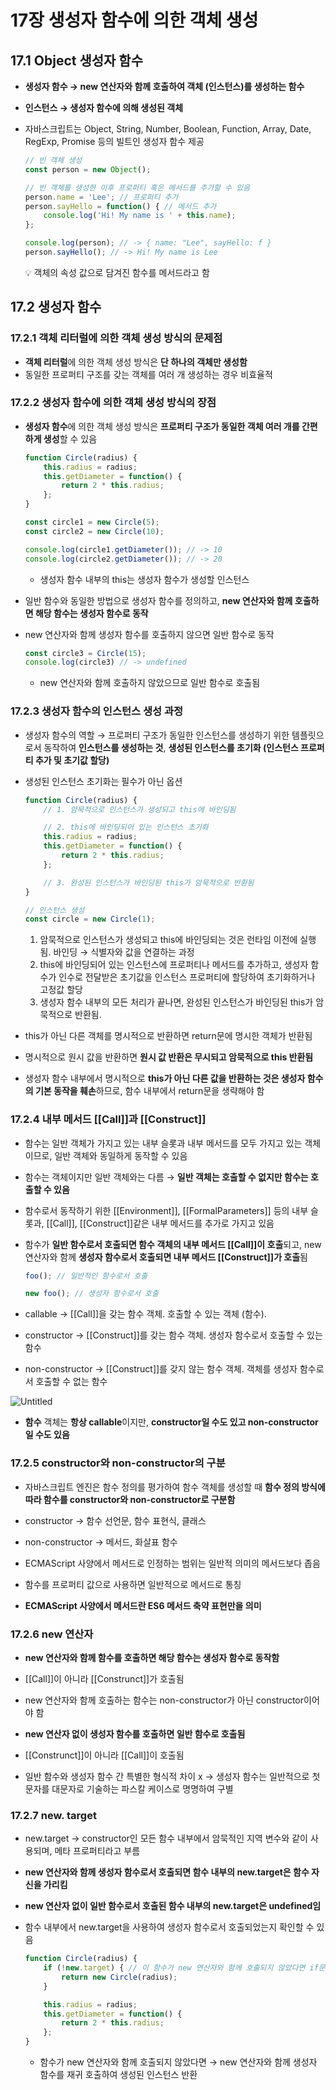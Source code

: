 # 17장 생성자 함수에 의한 객체 생성

## 17.1 Object 생성자 함수

- **생성자 함수 → new 연산자와 함께 호출하여 객체 (인스턴스)를 생성하는 함수**
- **인스턴스 → 생성자 함수에 의해 생성된 객체**
- 자바스크립트는 Object, String, Number, Boolean, Function, Array, Date, RegExp, Promise 등의 빌트인 생성자 함수 제공
    
    ```jsx
    // 빈 객체 생성
    const person = new Object();
    
    // 빈 객체를 생성한 이후 프로퍼티 혹은 메서드를 추가할 수 있음
    person.name = 'Lee'; // 프로퍼티 추가
    person.sayHello = function() { // 메서드 추가 
    	console.log('Hi! My name is ' + this.name);
    };
    
    console.log(person); // -> { name: "Lee", sayHello: f }
    person.sayHello(); // -> Hi! My name is Lee
    ```
    
    <aside>
    💡 객체의 속성 값으로 담겨진 함수를 메서드라고 함
    
    </aside>
    

## 17.2 생성자 함수

### 17.2.1 객체 리터럴에 의한 객체 생성 방식의 문제점

- **객체 리터럴**에 의한 객체 생성 방식은 **단 하나의 객체만 생성함**
- 동일한 프로퍼티 구조를 갖는 객체를 여러 개 생성하는 경우 비효율적

### 17.2.2 생성자 함수에 의한 객체 생성 방식의 장점

- **생성자 함수**에 의한 객체 생성 방식은 **프로퍼티 구조가 동일한 객체 여러 개를 간편하게 생성**할 수 있음
    
    ```jsx
    function Circle(radius) {
    	this.radius = radius;
    	this.getDiameter = function() {
    		return 2 * this.radius;
    	};
    }
    
    const circle1 = new Circle(5);
    const circle2 = new Circle(10); 
    
    console.log(circle1.getDiameter()); // -> 10
    console.log(circle2.getDiameter()); // -> 20
    ```
    
    - 생성자 함수 내부의 this는 생성자 함수가 생성할 인스턴스
    
- 일반 함수와 동일한 방법으로 생성자 함수를 정의하고, **new 연산자와 함께 호출하면 해당 함수는 생성자 함수로 동작**
- new 연산자와 함께 생성자 함수를 호출하지 않으면 일반 함수로 동작
    
    ```jsx
    const circle3 = Circle(15);
    console.log(circle3) // -> undefined
    ```
    
    - new 연산자와 함께 호출하지 않았으므로 일반 함수로 호출됨

### 17.2.3 생성자 함수의 인스턴스 생성 과정

- 생성자 함수의 역할 → 프로퍼티 구조가 동일한 인스턴스를 생성하기 위한 템플릿으로서 동작하여 **인스턴스를 생성하는 것**, **생성된 인스턴스를 초기화 (인스턴스 프로퍼티 추가 및 초기값 할당)**
- 생성된 인스턴스 초기화는 필수가 아닌 옵션
    
    ```jsx
    function Circle(radius) {
    	// 1. 암묵적으로 인스턴스가 생성되고 this에 바인딩됨 
    
    	// 2. this에 바인딩되어 있는 인스턴스 초기화 
    	this.radius = radius;
    	this.getDiameter = function() {
    		return 2 * this.radius;
    	};
    
    	// 3. 완성된 인스턴스가 바인딩된 this가 암묵적으로 반환됨 
    }
    
    // 인스턴스 생성
    const circle = new Circle(1); 
    ```
    
    1. 암묵적으로 인스턴스가 생성되고 this에 바인딩되는 것은 런타임 이전에 실행됨.
    바인딩 → 식별자와 값을 연결하는 과정
    2. this에 바인딩되어 있는 인스턴스에 프로퍼티나 메서드를 추가하고, 생성자 함수가 인수로 전달받은 초기값을 인스턴스 프로퍼티에 할당하여 초기화하거나 고정값 할당 
    3. 생성자 함수 내부의 모든 처리가 끝나면, 완성된 인스턴스가 바인딩된 this가 암묵적으로 반환됨. 
    
- this가 아닌 다른 객체를 명시적으로 반환하면 return문에 명시한 객체가 반환됨
- 명시적으로 원시 값을 반환하면 **원시 값 반환은 무시되고 암묵적으로 this 반환됨**
- 생성자 함수 내부에서 명시적으로 **this가 아닌 다른 값을 반환하는 것은 생성자 함수의 기본 동작을 훼손**하므로, 함수 내부에서 return문을 생략해야 함

### 17.2.4 내부 메서드 [[Call]]과 [[Construct]]

- 함수는 일반 객체가 가지고 있는 내부 슬롯과 내부 메서드를 모두 가지고 있는 객체이므로, 일반 객체와 동일하게 동작할 수 있음
- 함수는 객체이지만 일반 객체와는 다름 → **일반 객체는 호출할 수 없지만 함수는 호출할 수 있음**
- 함수로서 동작하기 위한 [[Environment]], [[FormalParameters]] 등의 내부 슬롯과, [[Call]], [[Construct]]같은 내부 메서드를 추가로 가지고 있음

- 함수가 **일반 함수로서 호출되면 함수 객체의 내부 메서드 [[Call]]이 호출**되고, new 연산자와 함께 **생성자 함수로서 호출되면 내부 메서드 [[Construct]]가 호출**됨
    
    ```jsx
    foo(); // 일반적인 함수로서 호출
    
    new foo(); // 생성자 함수로서 호출 
    ```
    
- callable → [[Call]]을 갖는 함수 객체. 호출할 수 있는 객체 (함수).
- constructor → [[Construct]]를 갖는 함수 객체. 생성자 함수로서 호출할 수 있는 함수
- non-constructor → [[Construct]]를 갖지 않는 함수 객체. 객체를 생성자 함수로서 호출할 수 없는 함수

![Untitled](17%E1%84%8C%E1%85%A1%E1%86%BC%20%E1%84%89%E1%85%A2%E1%86%BC%E1%84%89%E1%85%A5%E1%86%BC%E1%84%8C%E1%85%A1%20%E1%84%92%E1%85%A1%E1%86%B7%E1%84%89%E1%85%AE%E1%84%8B%E1%85%A6%20%E1%84%8B%E1%85%B4%E1%84%92%E1%85%A1%E1%86%AB%20%E1%84%80%E1%85%A2%E1%86%A8%E1%84%8E%E1%85%A6%20%E1%84%89%E1%85%A2%E1%86%BC%E1%84%89%E1%85%A5%E1%86%BC%20a4d4c33a785a44b7b214d950600c69f5/Untitled.png)

- **함수** 객체는 **항상 callable**이지만, **constructor일 수도 있고 non-constructor일 수도 있음**

### 17.2.5 constructor와 non-constructor의 구분

- 자바스크립트 엔진은 함수 정의를 평가하여 함수 객체를 생성할 때 **함수 정의 방식에 따라 함수를 constructor와 non-constructor로 구분함**
- constructor → 함수 선언문, 함수 표현식, 클래스
- non-constructor → 메서드, 화살표 함수

- ECMAScript 사양에서 메서드로 인정하는 범위는 일반적 의미의 메서드보다 좁음
- 함수를 프로퍼티 값으로 사용하면 일반적으로 메서드로 통칭
- **ECMAScript 사양에서 메서드란 ES6 메서드 축약 표현만을 의미**

### 17.2.6 new 연산자

- **new 연산자와 함께 함수를 호출하면 해당 함수는 생성자 함수로 동작함**
- [[Call]]이 아니라 [[Construnct]]가 호출됨
- new 연산자와 함께 호출하는 함수는 non-constructor가 아닌 constructor이어야 함

- **new 연산자 없이 생성자 함수를 호출하면 일반 함수로 호출됨**
- [[Construnct]]이 아니라 [[Call]]이 호출됨

- 일반 함수와 생성자 함수 간 특별한 형식적 차이 x → 생성자 함수는 일반적으로 첫 문자를 대문자로 기술하는 파스칼 케이스로 명명하여 구별

### 17.2.7 new. target

- new.target → constructor인 모든 함수 내부에서 암묵적인 지역 변수와 같이 사용되며, 메타 프로퍼티라고 부름
- **new 연산자와 함께 생성자 함수로서 호출되면 함수 내부의 new.target은 함수 자신을 가리킴**
- **new 연산자 없이 일반 함수로서 호출된 함수 내부의 new.target은 undefined임**
- 함수 내부에서 new.target을 사용하여 생성자 함수로서 호출되었는지 확인할 수 있음
    
    ```jsx
    function Circle(radius) {
    	if (!new.target) { // 이 함수가 new 연산자와 함께 호출되지 않았다면 if문이 실행됨 
    		return new Circle(radius); 
    	}
    
    	this.radius = radius;
    	this.getDiameter = function() {
    		return 2 * this.radius;
    	};
    }
    ```
    
    - 함수가 new 연산자와 함께 호출되지 않았다면 → new 연산자와 함께 생성자 함수를 재귀 호출하여 생성된 인스턴스 반환
